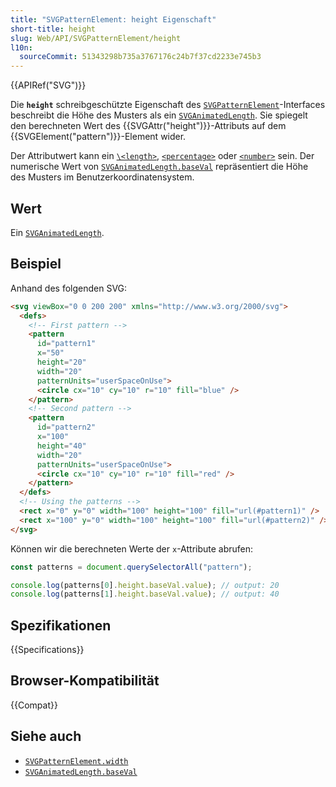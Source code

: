 ```yaml
---
title: "SVGPatternElement: height Eigenschaft"
short-title: height
slug: Web/API/SVGPatternElement/height
l10n:
  sourceCommit: 51343298b735a3767176c24b7f37cd2233e745b3
---
```


{{APIRef("SVG")}}

Die **`height`** schreibgeschützte Eigenschaft des [`SVGPatternElement`](/de/docs/Web/API/SVGPatternElement)-Interfaces beschreibt die Höhe des Musters als ein [`SVGAnimatedLength`](/de/docs/Web/API/SVGAnimatedLength). Sie spiegelt den berechneten Wert des {{SVGAttr("height")}}-Attributs auf dem {{SVGElement("pattern")}}-Element wider.

Der Attributwert kann ein [`\<length>`](/de/docs/Web/SVG/Content_type#length), [`<percentage>`](/de/docs/Web/SVG/Content_type#percentage) oder [`<number>`](/de/docs/Web/SVG/Content_type#number) sein. Der numerische Wert von [`SVGAnimatedLength.baseVal`](/de/docs/Web/API/SVGAnimatedLength/baseVal) repräsentiert die Höhe des Musters im Benutzerkoordinatensystem.

## Wert

Ein [`SVGAnimatedLength`](/de/docs/Web/API/SVGAnimatedLength).

## Beispiel

Anhand des folgenden SVG:

```html
<svg viewBox="0 0 200 200" xmlns="http://www.w3.org/2000/svg">
  <defs>
    <!-- First pattern -->
    <pattern
      id="pattern1"
      x="50"
      height="20"
      width="20"
      patternUnits="userSpaceOnUse">
      <circle cx="10" cy="10" r="10" fill="blue" />
    </pattern>
    <!-- Second pattern -->
    <pattern
      id="pattern2"
      x="100"
      height="40"
      width="20"
      patternUnits="userSpaceOnUse">
      <circle cx="10" cy="10" r="10" fill="red" />
    </pattern>
  </defs>
  <!-- Using the patterns -->
  <rect x="0" y="0" width="100" height="100" fill="url(#pattern1)" />
  <rect x="100" y="0" width="100" height="100" fill="url(#pattern2)" />
</svg>
```

Können wir die berechneten Werte der `x`-Attribute abrufen:

```js
const patterns = document.querySelectorAll("pattern");

console.log(patterns[0].height.baseVal.value); // output: 20
console.log(patterns[1].height.baseVal.value); // output: 40
```

## Spezifikationen

{{Specifications}}

## Browser-Kompatibilität

{{Compat}}

## Siehe auch

- [`SVGPatternElement.width`](/de/docs/Web/API/SVGPatternElement/width)
- [`SVGAnimatedLength.baseVal`](/de/docs/Web/API/SVGAnimatedLength/baseVal)
